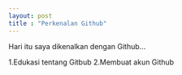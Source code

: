 ```yaml
---
layout: post
title : "Perkenalan Github"
---
```


Hari itu saya dikenalkan dengan Github...


1.Edukasi tentang Gitbub
2.Membuat akun Github